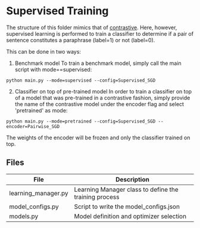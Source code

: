 # Supervised Training
The structure of this folder mimics that of [contrastive](../contrastive). Here, however, supervised learning is performed to train a classifier to determine if a pair of sentence constitutes a paraphrase (label=1) or not (label=0).

This can be done in two ways:
1. Benchmark model
To train a benchmark model, simply call the main script with mode==supervised:

```
python main.py --mode=supervised --config=Supervised_SGD
```

2. Classifier on top of pre-trained model
In order to train a classifier on top of a model that was pre-trained in a contrastive fashion, simply provide the name of the contrastive model under the encoder flag and select 'pretrained' as mode:
```
python main.py --mode=pretrained --config=Supervised_SGD --encoder=Pairwise_SGD
```
The weights of the encoder will be frozen and only the classifier trained on top.


## Files
| File                | Description                                             |
|---------------------|---------------------------------------------------------|
| learning_manager.py | Learning Manager class to define the training process   |
| model\_configs.py   | Script to write the model\_configs.json                 |
| models.py           | Model definition and optimizer selection                |



